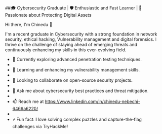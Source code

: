 ##🎓 Cybersecurity Graduate | 🛡️ Enthusiastic and Fast Learner | 🔐 Passionate about Protecting Digital Assets

Hi there, I'm Chinedu 👋

I'm a recent graduate in Cybersecurity with a strong foundation in network security, ethical hacking, Vulnerability management and digital forensics.
I thrive on the challenge of staying ahead of emerging threats and continuously enhancing my skills in this ever-evolving field.



- 🔭 Currently exploring advanced penetration testing techniques.
- 
- 🌱 Learning and enhancing my vulnerability management skills.
- 
- 👯 Looking to collaborate on open-source security projects.
- 
- 💬 Ask me about cybersecurity best practices and threat mitigation.
- 
- 📫 Reach me at https://www.linkedin.com/in/chinedu-nebechi-6469a6220/
- 
- ⚡ Fun fact: I love solving complex puzzles and capture-the-flag challenges via TryHackMe!
